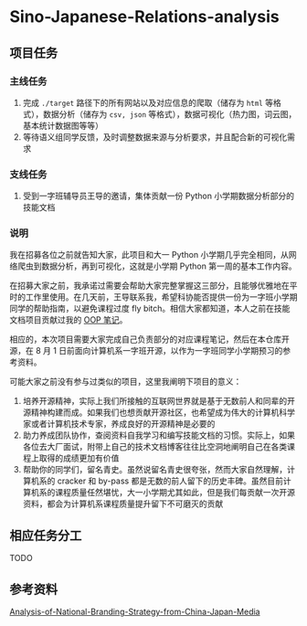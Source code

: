 # Sino-Japanese-Relations-analysis

## 项目任务

### 主线任务

1. 完成 `./target` 路径下的所有网站以及对应信息的爬取（储存为  `html` 等格式），数据分析（储存为 `csv, json` 等格式），数据可视化（热力图，词云图，基本统计数据图等等）
2. 等待语义组同学反馈，及时调整数据来源与分析要求，并且配合新的可视化需求

### 支线任务

1. 受到一字班辅导员王导的邀请，集体贡献一份 Python 小学期数据分析部分的技能文档

### **说明**

我在招募各位之前就告知大家，此项目和大一 Python 小学期几乎完全相同，从网络爬虫到数据分析，再到可视化，这就是小学期 Python 第一周的基本工作内容。

在招募大家之前，我承诺过需要会帮助大家完整掌握这三部分，且能够优雅地在平时的工作里使用。在几天前，王导联系我，希望科协能否提供一份为一字班小学期同学的帮助指南，以避免课程过度 fly bitch。相信大家都知道，本人之前在技能文档项目贡献过我的 [OOP 笔记](https://docs.net9.org/languages/c-oop/)。

相应的，本次项目需要大家完成自己负责部分的对应课程笔记，然后在本仓库开源，在 8 月 1 日前面向计算机系一字班开源，以作为一字班同学小学期预习的参考资料。

可能大家之前没有参与过类似的项目，这里我阐明下项目的意义：

1. 培养开源精神，实际上我们所接触的互联网世界就是基于无数前人和同辈的开源精神构建而成。如果我们也想贡献开源社区，也希望成为伟大的计算机科学家或者计算机技术专家，养成良好的开源精神是必要的
2. 助力养成团队协作，查阅资料自我学习和编写技能文档的习惯。实际上，如果各位去大厂面试，附带上自己的技术文档博客往往比空洞地阐明自己在各类课程上取得的成绩更加有价值
3. 帮助你的同学们，留名青史。虽然说留名青史很夸张，然而大家自然理解，计算机系的 cracker 和 by-pass 都是无数的前人留下的历史丰碑。虽然目前计算机系的课程质量任然堪忧，大一小学期尤其如此，但是我们每贡献一次开源资料，都会为计算机系课程质量提升留下不可磨灭的贡献

## 相应任务分工

TODO

## 参考资料

[Analysis-of-National-Branding-Strategy-from-China-Japan-Media](https://github.com/zhaochenyang20/Analysis-of-National-Branding-Strategy-from-China-Japan-Media)

